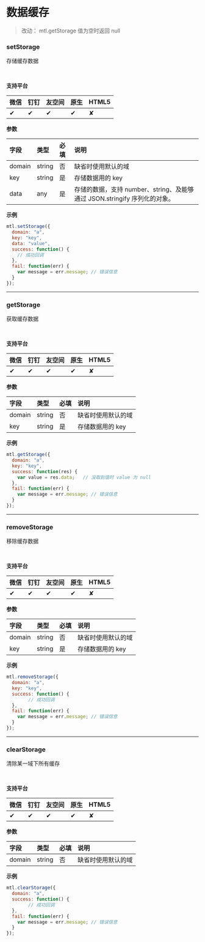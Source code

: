 # 数据缓存

> 改动：
> mtl.getStorage 值为空时返回 null

<a name="MTL_setStorage" class="anchor"></a>
### setStorage
存储缓存数据

<br>

**支持平台**

| **微信** | **钉钉** | **友空间** | **原生** | **HTML5** |
| :--- | :--- | :--- | :--- | :--- |
| ✔︎ | ✔︎ | ✔︎ | ✔︎ | ✘ |


**参数**

| **字段** | **类型** | **必填** | **说明** |
| :--- | :--- | :--- | :--- |
| domain | string | 否 | 缺省时使用默认的域 |
| key | string | 是 | 存储数据用的 key |
| data | any | 是 | 存储的数据，支持 number、string、及能够通过 JSON.stringify 序列化的对象。 |


**示例**
```javascript
mtl.setStorage({
  domain: "a",
  key: "key",
  data: "value",
  success: function() {
    // 成功回调
  },
  fail: function(err) {
    var message = err.message; // 错误信息
  }
});
```

---


<a name="MTL_getStorage" class="anchor"></a>
### getStorage
获取缓存数据

<br>

**支持平台**

| **微信** | **钉钉** | **友空间** | **原生** | **HTML5** |
| :--- | :--- | :--- | :--- | :--- |
| ✔︎ | ✔︎ | ✔︎ | ✔︎ | ✘ |


**参数**

| **字段** | **类型** | **必填** | **说明** |
| :--- | :--- | :--- | :--- |
| domain | string | 否 | 缺省时使用默认的域 |
| key | string | 是 | 存储数据用的 key |


**示例**
```javascript
mtl.getStorage({
  domain: "a",
  key: "key",
  success: function(res) {
    var value = res.data;	// 没取到值时 value 为 null
  },
  fail: function(err) {
    var message = err.message; // 错误信息
  }
});
```

---


<a name="MTL_removeStorage" class="anchor"></a>
### removeStorage
移除缓存数据

<br>

**支持平台**

| **微信** | **钉钉** | **友空间** | **原生** | **HTML5** |
| :--- | :--- | :--- | :--- | :--- |
| ✔︎ | ✔︎ | ✔︎ | ✔︎ | ✘ |


**参数**

| **字段** | **类型** | **必填** | **说明** |
| :--- | :--- | :--- | :--- |
| domain | string | 否 | 缺省时使用默认的域 |
| key | string | 是 | 存储数据用的 key |


**示例**
```javascript
mtl.removeStorage({
  domain: "a",
  key: "key",
  success: function() {
		// 成功回调
  },  
  fail: function(err) {
    var message = err.message; // 错误信息
  }
});
```

---


<a name="MTL_clearStorage" class="anchor"></a>
### clearStorage
清除某一域下所有缓存

<br>

**支持平台**

| **微信** | **钉钉** | **友空间** | **原生** | **HTML5** |
| :--- | :--- | :--- | :--- | :--- |
| ✔︎ | ✔︎ | ✔︎ | ✔︎ | ✘ |


**参数**

| **字段** | **类型** | **必填** | **说明** |
| :--- | :--- | :--- | :--- |
| domain | string | 否 | 缺省时使用默认的域 |


**示例**
```javascript
mtl.clearStorage({
  domain: "a",
  success: function() {
		// 成功回调
  },  
  fail: function(err) {
    var message = err.message; // 错误信息
  }
});
```


